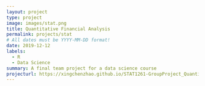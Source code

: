 ```yaml
---
layout: project
type: project
image: images/stat.png
title: Quantitative Financial Analysis
permalink: projects/stat
# All dates must be YYYY-MM-DD format!
date: 2019-12-12
labels:
  - R
  - Data Science
summary: A final team project for a data science course
projecturl: https://xingchenzhao.github.io/STAT1261-GroupProject_Quantitative-Financial-Analysis/
---
```


